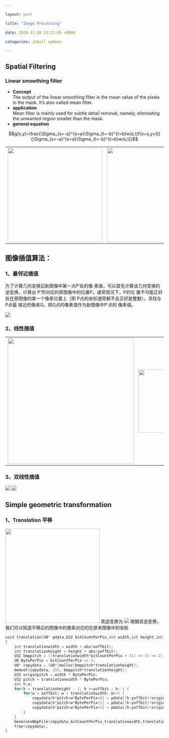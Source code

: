 ```yaml
---

layout: post

title: "Image Processing"

date: 2018-11-28 12:21:05 +0800

categories: jekyll update

---
```


<script type="text/x-mathjax-config">
MathJax.Hub.Config({
tex2jax: {
skipTags: ['script', 'noscript', 'style', 'textarea', 'pre'],
inlineMath: [['$','$']]
}
});
</script>
<script src='https://cdnjs.cloudflare.com/ajax/libs/mathjax/2.7.5/latest.js?config=TeX-MML-AM_CHTML' async></script>


## **Spatial Filtering**
### **Linear smoothing filter**
* **Concept**    
The output of the linear smoothing filter is the mean value of the pixels in the mask. It’s also called mean filter.
* **application**   
Mean filter is mainly used for subtle detail removal,
namely, eliminating the unwanted region smaller than the mask.  
* **general equation**   
   
$$g(x,y)=\frac{\Sigma_{s=-a}^{s=a}\Sigma_{t=-b}^{t=b}w(s,t)f(x+s,y+t)}{\Sigma_{s=-a}^{s=a}\Sigma_{t=-b}^{t=b}w(s,t)}$$ 
<table border="0"><tr>
<td><img src="http://miaochenlu.github.io/picture/picture20181210nonweight.png" width = "300" border="0" ></td>
<td><img src="http://miaochenlu.github.io/picture/picture20181210weight.png" width = "300" border="0"></td>


 
 


</tr></table>

## **图像插值算法：**  
### 1、最邻近插值  
为了计算⼏何变换后新图像中某⼀点P’处的像
素值，可以⾸先计算该⼏何变换的逆变换，计算出
P’所对应的原图像中的位置P。通常情况下，P的位
置不可能正好处在原图像的某⼀个像素位置上（即
P点的坐标通常都不会正好是整数）。寻找与P点最
接近的像素Q，把Q点的像素值作为新图像中P’点的
像素值。

<img src="http://miaochenlu.github.io/picture/picture20181128interpolation.png">

### 2、线性插值
<!-- $$g_3 = \frac{g_2-g_1}{x_2-x_1}(x_3-x_1)+g_1$$    -->

<table border="0"><tr>
<td><img src="http://miaochenlu.github.io/picture/picture20181128linear.png" width = "400" border="0"></td>
<td><img src="http://miaochenlu.github.io/picture/picture20181128 linearequation.png" width = "200" border="0"></td>
</tr></table>
<!-- <img src="http://miaochenlu.github.io/picture/picture20181128linear.png" height = "200" width = "200">
<img src="http://miaochenlu.github.io/picture/picture20181128 linearequation.png"> -->

### 3、双线性插值
<img src="http://miaochenlu.github.io/picture/picture20181205bilinear.png">
<img src="http://miaochenlu.github.io/picture/picture20181205bilinearequa.png">

## Simple geometric transformation
### 1、Translation 平移 
<img src="http://miaochenlu.github.io/picture/picture20181205translation.png" width = "300">  
其逆变换为
<img src="http://miaochenlu.github.io/picture/picture2018translationreverse.png">
根据其逆变换，我们可以知道平移后的图像中的像素对应的在原来图像中的坐标

```c
void translation(U8* pdata,U32 bitCountPerPix,int width,int height,int xoffbit,int yoffbit,const char*filename )
{
    int translationwidth = width + abs(xoffbit);
    int translationheight = height + abs(yoffbit);
    U32 bmppitch = ((translationwidth*bitCountPerPix + 31) >> 5) << 2;
    U8 BytePerPix = bitCountPerPix >> 3;
    U8* copydata = (U8*)malloc(bmppitch*translationheight);
    memset(copydata, 255, bmppitch*translationheight);
    U32 originpitch = width * BytePerPix;
    U32 pitch = translationwidth * BytePerPix;
    int h,w;
    for(h = translationheight - 1; h >=yoffbit ; h--) {
        for(w = xoffbit; w < translationwidth; w++) {
            copydata[h*pitch+w*BytePerPix+0] = pdata[(h-yoffbit)*originpitch+(w-xoffbit)*BytePerPix+0];
            copydata[h*pitch+w*BytePerPix+1] = pdata[(h-yoffbit)*originpitch+(w-xoffbit)*BytePerPix+1];
            copydata[h*pitch+w*BytePerPix+2] = pdata[(h-yoffbit)*originpitch+(w-xoffbit)*BytePerPix+2];
        }
    }
    GenerateBmpFile(copydata,bitCountPerPix,translationwidth,translationheight,filename);
    free(copydata);
}
```

[jekyll-docs]: https://jekyllrb.com/docs/home

[jekyll-gh]: https://github.com/jekyll/jekyll

[jekyll-talk]: https://talk.jekyllrb.com/
